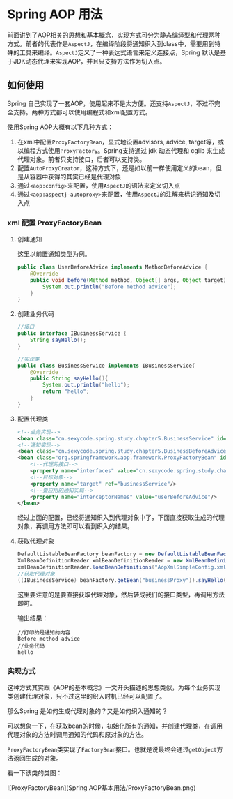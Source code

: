 # Spring AOP 用法

前面讲到了AOP相关的思想和基本概念，实现方式可分为静态编绎型和代理两种方式。前者的代表作是`AspectJ`，在编绎阶段将通知织入到class中，需要用到特殊的工具来编绎。`AspectJ`定义了一种表达式语言来定义连接点，Spring 默认是基于JDK动态代理来实现AOP，并且只支持方法作为切入点。

## 如何使用

Spring 自己实现了一套AOP，使用起来不是太方便。还支持`AspectJ`，不过不完全支持。两种方式都可以使用编程式和xml配置方式。

使用Spring AOP大概有以下几种方式：

1. 在xml中配置`ProxyFactoryBean`，显式地设置advisors, advice, target等，或以编程方式使用`ProxyFactory`。Spring支持通过 jdk 动态代理和 cglib 来生成代理对象。前者只支持接口，后者可以支持类。
2. 配置`AutoProxyCreator`，这种方式下，还是如以前一样使用定义的bean，但是从容器中获得的其实已经是代理对象
3. 通过`<aop:config>`来配置，使用`AspectJ`的语法来定义切入点
4. 通过`<aop:aspectj-autoproxy>`来配置，使用`AspectJ`的注解来标识通知及切入点

### xml 配置 ProxyFactoryBean

1. 创建通知

   这里以前置通知类型为例。

   ```java
   public class UserBeforeAdvice implements MethodBeforeAdvice {
       @Override
       public void before(Method method, Object[] args, Object target) throws Throwable {
           System.out.println("Before method advice");
       }
   }
   ```

2. 创建业务代码

   ```java
   //接口
   public interface IBusinessService {
       String sayHello();
   }
   
   //实现类
   public class BusinessService implements IBusinessService{
       @Override
       public String sayHello(){
           System.out.println("hello");
           return "hello";
       }
   }
   ```

3. 配置代理类

   ```xml
   <!--业务实现-->
   <bean class="cn.sexycode.spring.study.chapter5.BusinessService" id="businessService"/>
   <!--通知实现-->
   <bean class="cn.sexycode.spring.study.chapter5.BusinessBeforeAdvice" id="userBeforeAdvice"/>
   <bean class="org.springframework.aop.framework.ProxyFactoryBean" id="businessProxy">
       <!--代理的接口-->
       <property name="interfaces" value="cn.sexycode.spring.study.chapter5.IBusinessService"/>
       <!--目标对象-->
       <property name="target" ref="businessService"/>
       <!--要应用的通知实现-->
       <property name="interceptorNames" value="userBeforeAdvice"/>
   </bean>
   ```

   经过上面的配置，已经将通知织入到代理对象中了，下面直接获取生成的代理对象，再调用方法即可以看到织入的结果。

4. 获取代理对象

   ```java
   DefaultListableBeanFactory beanFactory = new DefaultListableBeanFactory();
   XmlBeanDefinitionReader xmlBeanDefinitionReader = new XmlBeanDefinitionReader(beanFactory);
   xmlBeanDefinitionReader.loadBeanDefinitions("AopXmlSimpleConfig.xml");
   //获取代理对象
   ((IBusinessService) beanFactory.getBean("businessProxy")).sayHello();
   ```

   这里要注意的是要直接获取代理对象，然后转成我们的接口类型，再调用方法即可。

   输出结果：

   ```
   //打印的是通知的内容
   Before method advice
   //业务代码
   hello
   ```

   


### 实现方式

这种方式其实跟《AOP的基本概念》一文开头描述的思想类似，为每个业务实现类创建代理对象，只不过这里的织入时机已经可以配置了。

那么Spring 是如何生成代理对象的？又是如何织入通知的？

可以想象一下，在获取bean的时候，初始化所有的通知，并创建代理类，在调用代理对象的方法时调用通知的代码和原对象的方法。

`ProxyFactoryBean`类实现了`FactoryBean`接口。也就是说最终会通过`getObject`方法返回生成的对象。

看一下该类的类图：

![ProxyFactoryBean](Spring AOP基本用法/ProxyFactoryBean.png)

   